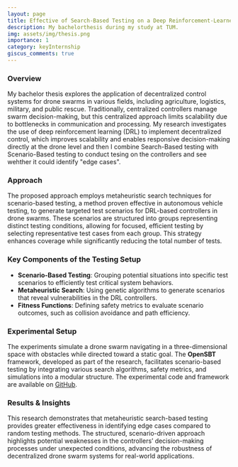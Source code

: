 ```yaml
---
layout: page
title: Effective of Search-Based Testing on a Deep Reinforcement-Learned Controller
description: My bachelorthesis during my study at TUM.
img: assets/img/thesis.png
importance: 1
category: keyInternship
giscus_comments: true
---
```


### Overview

My bachelor thesis explores the application of decentralized control systems for drone swarms in various fields, including agriculture, logistics, military, and public rescue. Traditionally, centralized controllers manage swarm decision-making, but this centralized approach limits scalability due to bottlenecks in communication and processing. My research investigates the use of deep reinforcement learning (DRL) to implement decentralized control, which improves scalability and enables responsive decision-making directly at the drone level and then I combine Search-Based testing with Scenario-Based testing to conduct tesing on the controllers and see wehther it could
identify "edge cases".

### Approach

The proposed approach employs metaheuristic search techniques for scenario-based testing, a method proven effective in autonomous vehicle testing, to generate targeted test scenarios for DRL-based controllers in drone swarms. These scenarios are structured into groups representing distinct testing conditions, allowing for focused, efficient testing by selecting representative test cases from each group. This strategy enhances coverage while significantly reducing the total number of tests.

### Key Components of the Testing Setup

- **Scenario-Based Testing**: Grouping potential situations into specific test scenarios to efficiently test critical system behaviors.
- **Metaheuristic Search**: Using genetic algorithms to generate scenarios that reveal vulnerabilities in the DRL controllers.
- **Fitness Functions**: Defining safety metrics to evaluate scenario outcomes, such as collision avoidance and path efficiency.

### Experimental Setup

The experiments simulate a drone swarm navigating in a three-dimensional space with obstacles while directed toward a static goal. The **OpenSBT** framework, developed as part of the research, facilitates scenario-based testing by integrating various search algorithms, safety metrics, and simulations into a modular structure. The experimental code and framework are available on [GitHub](https://github.com).

### Results & Insights

This research demonstrates that metaheuristic search-based testing provides greater effectiveness in identifying edge cases compared to random testing methods. The structured, scenario-driven approach highlights potential weaknesses in the controllers’ decision-making processes under unexpected conditions, advancing the robustness of decentralized drone swarm systems for real-world applications.
